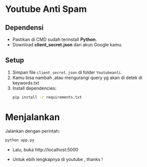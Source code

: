 # Youtube Anti Spam

## Dependensi
- Pastikan di CMD sudah terinstall **Python**.
- Download **client_secret.json** dari akun Google kamu.

## Setup
1. Simpan file `client_secret.json` di folder `Youtubeanti`.
2. Kamu bisa nambah ,atau mengurangi query yg akan di detek di keywords.txt
3. Install dependencies:
   ```bash
   pip install -r requirements.txt

# Menjalankan
Jalankan dengan perintah:
```bash
python app.py
```
- Lalu, buka 
  http://localhost:5000

- Untuk ebih lengkapnya di youtube , thanks !
